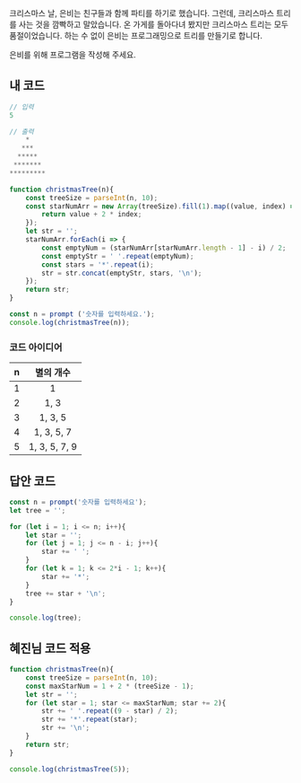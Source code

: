 크리스마스 날, 은비는 친구들과 함께 파티를 하기로 했습니다. 그런데, 크리스마스 트리를 사는 것을 깜빡하고 말았습니다. 온 가게를 돌아다녀 봤지만 크리스마스 트리는 모두 품절이었습니다. 
하는 수 없이 은비는 프로그래밍으로 트리를 만들기로 합니다. 

은비를 위해 프로그램을 작성해 주세요.
## 내 코드
```js
// 입력
5

// 출력
    *
   ***
  *****
 *******
*********
```
```js
function christmasTree(n){
    const treeSize = parseInt(n, 10);
    const starNumArr = new Array(treeSize).fill(1).map((value, index) => {
        return value + 2 * index;
    });
    let str = '';
    starNumArr.forEach(i => {
        const emptyNum = (starNumArr[starNumArr.length - 1] - i) / 2;
        const emptyStr = ' '.repeat(emptyNum);
        const stars = '*'.repeat(i);
        str = str.concat(emptyStr, stars, '\n');
    });
    return str;
}

const n = prompt ('숫자를 입력하세요.');
console.log(christmasTree(n));
```
### 코드 아이디어
|n|별의 개수|
|:---:|:---:|
|1|1|
|2|1, 3|
|3|1, 3, 5|
|4|1, 3, 5, 7|
|5|1, 3, 5, 7, 9|

## 답안 코드
```js
const n = prompt('숫자를 입력하세요');
let tree = '';

for (let i = 1; i <= n; i++){
    let star = '';
    for (let j = 1; j <= n - i; j++){
        star += ' ';
    }
    for (let k = 1; k <= 2*i - 1; k++){
        star += '*';
    }
    tree += star + '\n';
}

console.log(tree);
```
## 혜진님 코드 적용
```js
function christmasTree(n){
    const treeSize = parseInt(n, 10);
    const maxStarNum = 1 + 2 * (treeSize - 1);
    let str = '';
    for (let star = 1; star <= maxStarNum; star += 2){
        str += ' '.repeat((9 - star) / 2);
        str += '*'.repeat(star);
        str += '\n';
    }
    return str;
}

console.log(christmasTree(5));
```